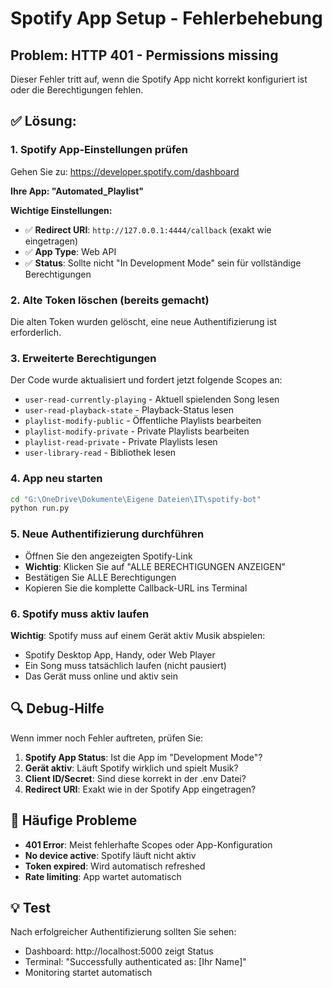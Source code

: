# Spotify App Setup - Fehlerbehebung

## Problem: HTTP 401 - Permissions missing

Dieser Fehler tritt auf, wenn die Spotify App nicht korrekt konfiguriert ist oder die Berechtigungen fehlen.

## ✅ Lösung:

### 1. Spotify App-Einstellungen prüfen

Gehen Sie zu: https://developer.spotify.com/dashboard

**Ihre App: "Automated_Playlist"**

**Wichtige Einstellungen:**
- ✅ **Redirect URI**: `http://127.0.0.1:4444/callback` (exakt wie eingetragen)
- ✅ **App Type**: Web API
- ✅ **Status**: Sollte nicht "In Development Mode" sein für vollständige Berechtigungen

### 2. Alte Token löschen (bereits gemacht)
Die alten Token wurden gelöscht, eine neue Authentifizierung ist erforderlich.

### 3. Erweiterte Berechtigungen
Der Code wurde aktualisiert und fordert jetzt folgende Scopes an:
- `user-read-currently-playing` - Aktuell spielenden Song lesen
- `user-read-playback-state` - Playback-Status lesen
- `playlist-modify-public` - Öffentliche Playlists bearbeiten
- `playlist-modify-private` - Private Playlists bearbeiten
- `playlist-read-private` - Private Playlists lesen
- `user-library-read` - Bibliothek lesen

### 4. App neu starten

```bash
cd "G:\OneDrive\Dokumente\Eigene Dateien\IT\spotify-bot"
python run.py
```

### 5. Neue Authentifizierung durchführen

- Öffnen Sie den angezeigten Spotify-Link
- **Wichtig**: Klicken Sie auf "ALLE BERECHTIGUNGEN ANZEIGEN"
- Bestätigen Sie ALLE Berechtigungen
- Kopieren Sie die komplette Callback-URL ins Terminal

### 6. Spotify muss aktiv laufen

**Wichtig**: Spotify muss auf einem Gerät aktiv Musik abspielen:
- Spotify Desktop App, Handy, oder Web Player
- Ein Song muss tatsächlich laufen (nicht pausiert)
- Das Gerät muss online und aktiv sein

## 🔍 Debug-Hilfe

Wenn immer noch Fehler auftreten, prüfen Sie:

1. **Spotify App Status**: Ist die App im "Development Mode"?
2. **Gerät aktiv**: Läuft Spotify wirklich und spielt Musik?
3. **Client ID/Secret**: Sind diese korrekt in der .env Datei?
4. **Redirect URI**: Exakt wie in der Spotify App eingetragen?

## 🚨 Häufige Probleme

- **401 Error**: Meist fehlerhafte Scopes oder App-Konfiguration
- **No device active**: Spotify läuft nicht aktiv
- **Token expired**: Wird automatisch refreshed
- **Rate limiting**: App wartet automatisch

## 💡 Test

Nach erfolgreicher Authentifizierung sollten Sie sehen:
- Dashboard: http://localhost:5000 zeigt Status
- Terminal: "Successfully authenticated as: [Ihr Name]"
- Monitoring startet automatisch
